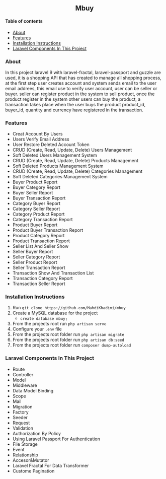 <h2 align='center'>Mbuy</h2>

#### Table of contents

-   [About](#about)
-   [Features](#features)
-   [Installation Instructions](#installation-instructions)
-   [Laravel Components In This Project](#laravel-components-in-this-project)

### About

In this project laravel 9 with laravel-fractal, laravel-passport and guzzle are used, it is a shopping API that has created to manage all shopping process, at the first step user creates account and system sends email to the user email addrees, this email use to verify user account, user can be seller or buyer.
seller can register product in the system to sell product, once the product register in the system other users can buy the product, a transaction takes place when the user buys the product
product_id, buyer_id, quantity and currency have registered in the transaction.

### Features

-   Creat Account By Users
-   Users Verify Email Address
-   User Restore Deleted Account Token
-   CRUD (Create, Read, Update, Delete) Users Management
-   Soft Deleted Users Management System
-   CRUD (Create, Read, Update, Delete) Products Management
-   Soft Deleted Products Management System
-   CRUD (Create, Read, Update, Delete) Categories Management
-   Soft Deleted Categories Management System
-   Buyer Product Report
-   Buyer Category Report
-   Buyer Seller Report
-   Buyer Transaction Report
-   Category Buyer Report
-   Category Seller Report
-   Category Product Report
-   Category Transaction Report
-   Product Buyer Report
-   Product Buyer Transaction Report
-   Product Category Report
-   Product Transaction Report
-   Seller List And Seller Show
-   Seller Buyer Report
-   Seller Category Report
-   Seller Product Report
-   Seller Transaction Report
-   Transaction Show And Transaction List
-   Transaction Category Report
-   Transaction Seller Report

### Installation Instructions

1. Run `git clone https://github.com/MahdiKhadimi/mbuy`
2. Create a MySQL database for the project
    - `create database mbuy;`
3. From the projects root run `php artisan serve`
4. Configure your `.env` file
5. From the projects root folder run `php artisan migrate`
6. From the projects root folder run `php artisan db:seed`
7. From the projects root folder run `composer dump-autoload`

### Laravel Components In This Project

-   Route
-   Controller
-   Model
-   Middleware
-   Data Model Binding
-   Scope
-   Mail
-   Migration
-   Factory
-   Seeder
-   Request
-   Validation
-   Authorization By Policy
-   Using Laravel Passport For Authentication
-   File Storage
-   Event
-   Relationship
-   Accesor&Mutator
-   Laravel Fractal For Data Transformer
-   Custome Pagination
